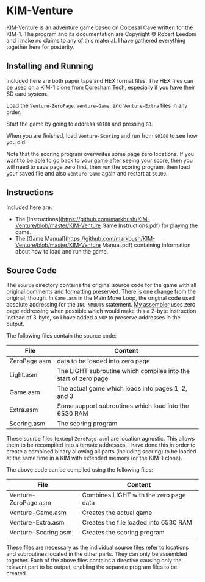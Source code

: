 # KIM-Venture

KIM-Venture is an adventure game based on Colossal Cave written for the KIM-1.  The program and its documentation are Copyright © Robert Leedom and I make no claims to any of this material.  I have gathered everything together here for posterity.

## Installing and Running

Included here are both paper tape and HEX format files.  The HEX files can be used on a KIM-1 clone from [Coresham Tech](https://www.corshamtech.com), especially if you have their SD card system.

Load the `Venture-ZeroPage`, `Venture-Game`, and `Venture-Extra` files in any order.

Start the game by going to address `$0100` and pressing `GO`.

When you are finished, load `Venture-Scoring` and run from `$0100` to see how you did.

Note that the scoring program overwrites some page zero locations.  If you want to be able to go back to your game after seeing your score, then you will need to save page zero first, then run the scoring program, then load your saved file and also `Venture-Game` again and restart at `$0100`.

## Instructions

Included here are:

* The [Instructions](https://github.com/markbush/KIM-Venture/blob/master/KIM-Venture Game Instructions.pdf) for playing the game.
* The [Game Manual](https://github.com/markbush/KIM-Venture/blob/master/KIM-Venture Manual.pdf) containing information about how to load and run the game.

## Source Code

The `source` directory contains the original source code for the game with all original comments and formatting preserved.  There is one change from the original, though.  In `Game.asm` in the Main Move Loop, the original code used absolute addressing for the `INC NMBUTS` statement.  [My assembler](https://github.com/markbush/6502-assembler) uses zero page addressing when possible which would make this a 2-byte instruction instead of 3-byte, so I have added a `NOP` to preserve addresses in the output.

The following files contain the source code:

File | Content
-----|---------
ZeroPage.asm | data to be loaded into zero page
Light.asm | The LIGHT subroutine which compiles into the start of zero page
Game.asm | The actual game which loads into pages 1, 2, and 3
Extra.asm | Some support subroutines which load into the 6530 RAM
Scoring.asm | The scoring program

These source files (except `ZeroPage.asm`) are location agnostic.  This allows them to be recompiled into alternate addresses.  I have done this in order to create a combined binary allowing all parts (including scoring) to be loaded at the same time in a KIM with extended memory (or the KIM-1 clone).

The above code can be compiled using the following files:

File | Content
-----|---------
Venture-ZeroPage.asm | Combines LIGHT with the zero page data
Venture-Game.asm | Creates the actual game
Venture-Extra.asm | Creates the file loaded into 6530 RAM
Venture-Scoring.asm | Creates the scoring program

These files are necessary as the individual source files refer to locations and subroutines located in the other parts.  They can only be assembled together.  Each of the above files contains a directive causing only the relavent part to be output, enabling the separate program files to be created.
